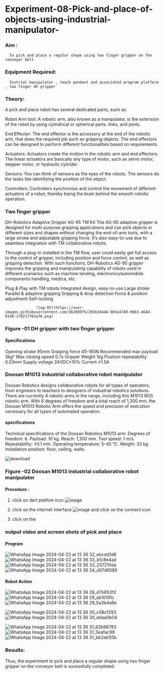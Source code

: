 # Experiment-08-Pick-and-place-of-objects-using-industrial-manipulator-

### Aim :
      To pick and place a regular shape using two finger gripper on the conveyor belt 
### Equipment Required: 
      Instrial manipulator , teach pendant and associated program platform , two finger dh gripper 
      
### Theory: 

A pick and place robot has several dedicated parts, such as:

Robot Arm tool: A robotic arm, also known as a manipulator, is the extension of the robot by using cylindrical or spherical parts. links, and joints.

End Effector: The end effector is the accessory at the end of the robotic arm, that does the required job such as gripping objects. The end effectors can be designed to perform different functionalities based on requirements.

Actuators: Actuators create the motion in the robotic arm and end effectors. The linear actuators are basically any type of motor, such as servo motor, stepper motor, or hydraulic cylinder.

Sensors: You can think of sensors as the eyes of the robots. The sensors do the tasks like identifying the position of the object.

Controllers: Controllers synchronize and control the movement of different actuators of a robot, thereby being the brain behind the smooth robotic operation.


### Two finger gripper 

DH-Robotics
Adaptive Gripper AG-95 TM Kit
The AG-95 adaptive gripper is designed for multi-purpose gripping applications and can pick objects in different sizes and shapes without changing the end-of-arm tools, with a large stroke and adjustable gripping force. It’s also easy-to-use due to seamless integration with TM collaborative robots.

Through a plug-in installed in the TM flow, user could easily get full access to the control of gripper, including position and force control, as well as gripping detection. With such functions, DH-Robotics AG-95 gripper improves the gripping and manipulating capability of robots used in different scenarios such as machine tending, electronics/automobile components handling, medica, etc.

Plug & Play with TM robots
Integrated design, easy-to-use
Large stroke
Parallel & adaptive gripping
Gripping & drop detection
Force & position adjustment
Self-locking

                  ![ag-95](https://user-images.githubusercontent.com/36288975/201618444-9b5a4749-9663-464d-814b-170217763a76.png)
### Figure -01 DH gripper with two finger gripper 

#### Specifications

Opening stroke	95mm
Gripping force 	45-160N
Recommended max payload	3kg*
Max closing speed	0.7s
Gripper Weight	1kg
Position repeatability	0.03mm
Supply voltage	24VDC±10%
Current	≤1.5A



### Doosan M1013 industrial collaborative robot manipulator 
Doosan Robotics designs collaborative robots for all types of operators, from engineers to teachers to designers of industrial robotics solutions. There are currently 4 robotic arms in the range, including this M1013 ROS robotic arm. With 6 degrees of freedom and a total reach of 1,300 mm, the Doosan M1013 Robotic Arm offers the speed and precision of execution necessary for all types of automated operation.

#### specifications 
Technical specifications of the Doosan Robotics M1013 arm:
Degrees of freedom: 6.
Payload: 10 kg.
Reach: 1,300 mm.
Tool speed: 1 m/s.
Repeatability: ±0.1 mm.
Operating temperature: 5–45 °C.
Weight: 33 kg.
Installation position: floor, ceiling, walls.



![download](https://user-images.githubusercontent.com/36288975/201624230-89cc83ff-cecd-49ea-84c6-c67066e9d157.jpg)

### Figure -02 Doosan M1013 industrial collaborative robot manipulator 

#### Procedure : 

1. click on dart platfom icon ![image](https://user-images.githubusercontent.com/36288975/201621038-f1248586-5c20-40fd-8a74-68c7d8b44939.png)
2. click on the internet interface 
![image](https://user-images.githubusercontent.com/36288975/201621235-3b8b46a9-3c19-4207-9ea2-6a7954eb6135.png)
and click on the connect icon 

3. click on the 


















### output video and screen shots of pick and place 
#### Program
![WhatsApp Image 2024-04-22 at 13 36 32_ebcdd1d6](https://github.com/KesavDeepak/Experiment-08-Pick-and-place-of-objects-using-industrial-manipulator-/assets/139336019/eb6b277f-1db6-41d3-babb-1ff0c81b7d61)
![WhatsApp Image 2024-04-22 at 13 36 33_b1c8e4ad](https://github.com/KesavDeepak/Experiment-08-Pick-and-place-of-objects-using-industrial-manipulator-/assets/139336019/15a84c71-6a28-410b-a63e-6fa035502ac8)
![WhatsApp Image 2024-04-22 at 13 36 33_237210da](https://github.com/KesavDeepak/Experiment-08-Pick-and-place-of-objects-using-industrial-manipulator-/assets/139336019/35def62f-8996-49d8-9deb-c506d906c693)
![WhatsApp Image 2024-04-22 at 13 36 34_d07d6589](https://github.com/KesavDeepak/Experiment-08-Pick-and-place-of-objects-using-industrial-manipulator-/assets/139336019/b6d6df07-986c-47bf-86ee-965692fde443)

#### Robot Action
![WhatsApp Image 2024-04-22 at 13 36 28_47b653f2](https://github.com/KesavDeepak/Experiment-08-Pick-and-place-of-objects-using-industrial-manipulator-/assets/139336019/45f35e03-7e01-4aba-9825-7cb8b5210089)
![WhatsApp Image 2024-04-22 at 13 36 29_ab10191c](https://github.com/KesavDeepak/Experiment-08-Pick-and-place-of-objects-using-industrial-manipulator-/assets/139336019/19828a3c-4fa5-4abe-a0f8-d307037d22e4)
![WhatsApp Image 2024-04-22 at 13 36 29_5a3b4a9a](https://github.com/KesavDeepak/Experiment-08-Pick-and-place-of-objects-using-industrial-manipulator-/assets/139336019/fc4c8815-5f4f-4bbf-8ec4-7b54714743ed)

![WhatsApp Image 2024-04-22 at 13 36 30_c08cf293](https://github.com/KesavDeepak/Experiment-08-Pick-and-place-of-objects-using-industrial-manipulator-/assets/139336019/6cc056f1-c78a-4ac2-84a2-aaa432a414fa)
![WhatsApp Image 2024-04-22 at 13 36 30_ddaa0b04](https://github.com/KesavDeepak/Experiment-08-Pick-and-place-of-objects-using-industrial-manipulator-/assets/139336019/9328a0af-e4ca-416c-ba4e-549beaf33216)

![WhatsApp Image 2024-04-22 at 13 36 31_62b98783](https://github.com/KesavDeepak/Experiment-08-Pick-and-place-of-objects-using-industrial-manipulator-/assets/139336019/d98bf945-cdfd-4703-913f-10d40a4c09ec)
![WhatsApp Image 2024-04-22 at 13 36 31_3eafac98](https://github.com/KesavDeepak/Experiment-08-Pick-and-place-of-objects-using-industrial-manipulator-/assets/139336019/bf2da26f-2093-45f0-b42d-0f18373f6960)
![WhatsApp Image 2024-04-22 at 13 36 31_bb2eb55b](https://github.com/KesavDeepak/Experiment-08-Pick-and-place-of-objects-using-industrial-manipulator-/assets/139336019/60583fe2-949a-4192-ba44-5d7d369447fd)








### Results: 

Thus, the experiment to pick and place a regular shape using two finger gripper on the conveyor belt is sucessfully completed.




